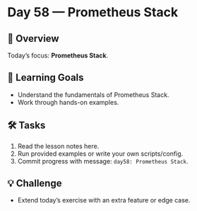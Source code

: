 # Day 58 — Prometheus Stack

## 📖 Overview
Today’s focus: **Prometheus Stack**.

## 🎯 Learning Goals
- Understand the fundamentals of Prometheus Stack.
- Work through hands-on examples.

## 🛠️ Tasks
1. Read the lesson notes here.
2. Run provided examples or write your own scripts/config.
3. Commit progress with message: `day58: Prometheus Stack`.

## 💡 Challenge
- Extend today’s exercise with an extra feature or edge case.
